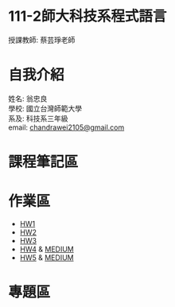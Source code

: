 # 111-2師大科技系程式語言
 授課教師: 蔡芸琤老師

# 自我介紹
 姓名: 翁忠良\
 學校: 國立台灣師範大學\
 系及: 科技系三年級\
 email: chandrawei2105@gmail.com
 
# 課程筆記區

# 作業區
- [HW1](https://github.com/lloydkt99/PL/blob/main/hw1/hw1.ipynb)
- [HW2](https://github.com/lloydkt99/PL/blob/main/hw2/hw2.ipynb)
- [HW3](https://github.com/lloydkt99/PL/blob/main/hw3/hw3.ipynb)
- [HW4](https://github.com/lloydkt99/PL/tree/main/hw4/hw4.ipynb) & [MEDIUM](https://medium.com/@40847058s/imdb-top-director-35b29c41b8)
- [HW5](https://github.com/lloydkt99/PL/blob/main/hw5/hw5.ipynb) & [MEDIUM](https://medium.com/@40847058s/top-genre-in-imdb-top-250-movies-dataset-9e45ca67975f)

# 專題區
